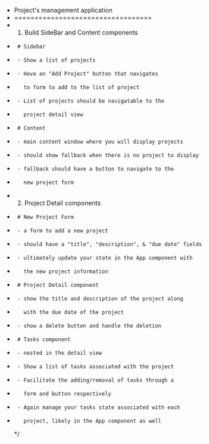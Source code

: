- Project's management application
- ==================================
- 1.  Build SideBar and Content components
-      # Sidebar
-      - Show a list of projects
-      - Have an "Add Project" button that navigates
-        to form to add to the list of project
-      - List of projects should be navigatable to the
-        project detail view
-      # Content
-      - main content window where you will display projects
-      - should show fallback when there is no project to display
-      - fallback should have a button to navigate to the
-        new project form
- 2.  Project Detail components
-      # New Project Form
-      - a form to add a new project
-      - should have a "title", "description", & "due date" fields
-      - ultimately update your state in the App component with
-        the new project information
-      # Project Detail component
-      - show the title and description of the project along
-        with the due date of the project
-      - show a delete button and handle the deletion
-      # Tasks component
-      - nested in the detail view
-      - Show a list of tasks associated with the project
-      - Facilitate the adding/removal of tasks through a
-        form and button respectively
-      - Again manage your tasks state associated with each
-        project, likely in the App component as well
  \*/
